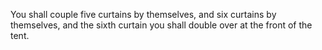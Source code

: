 You shall couple five curtains by themselves, and six curtains by themselves, and the sixth curtain you shall double over at the front of the tent.
